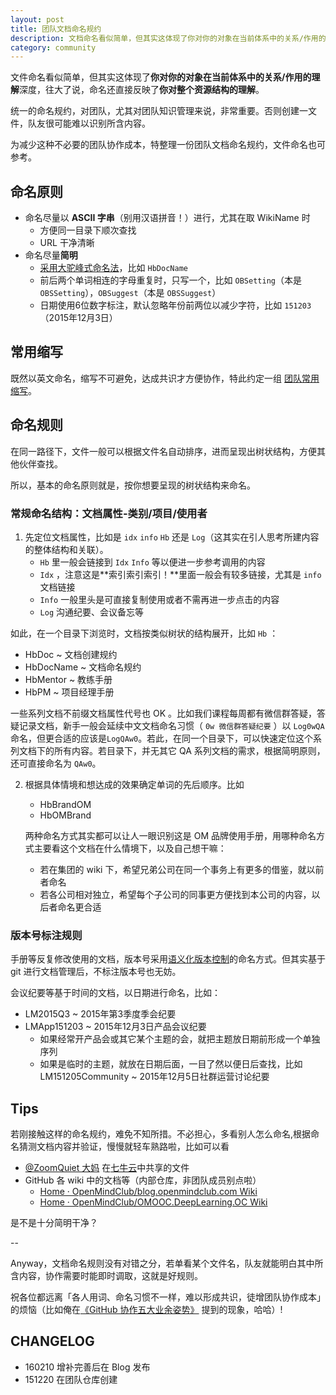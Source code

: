 ```yaml
---
layout: post
title: 团队文档命名规约
description: 文档命名看似简单，但其实这体现了你对你的对象在当前体系中的关系/作用的理解深度，往大了说，命名还直接反映了你对整个资源结构的理解。
category: community
---
```




文件命名看似简单，但其实这体现了**你对你的对象在当前体系中的关系/作用的理解**深度，往大了说，命名还直接反映了**你对整个资源结构的理解**。

统一的命名规约，对团队，尤其对团队知识管理来说，非常重要。否则创建一文件，队友很可能难以识别所含内容。

为减少这种不必要的团队协作成本，特整理一份团队文档命名规约，文件命名也可参考。

## 命名原则

- 命名尽量以 **ASCII 字串**（别用汉语拼音！）进行，尤其在取 WikiName 时
	- 方便同一目录下顺次查找
	- URL 干净清晰
- 命名尽量**简明**
	- [采用大驼峰式命名法](https://zh.wikipedia.org/wiki/%E9%A7%9D%E5%B3%B0%E5%BC%8F%E5%A4%A7%E5%B0%8F%E5%AF%AB)，比如 `HbDocName`
	- 前后两个单词相连的字母重复时，只写一个，比如 `OBSetting`（本是 `OBSSetting`），`OBSuggest`（本是 `OBSSuggest`）
	- 日期使用6位数字标注，默认忽略年份前两位以减少字符，比如 `151203`（2015年12月3日）

## 常用缩写

既然以英文命名，缩写不可避免，达成共识才方便协作，特此约定一组 [团队常用缩写](https://github.com/OpenMindClub/Share/wiki/HbShortRule)。



## 命名规则

在同一路径下，文件一般可以根据文件名自动排序，进而呈现出树状结构，方便其他伙伴查找。

所以，基本的命名原则就是，按你想要呈现的树状结构来命名。

### 常规命名结构：文档属性-类别/项目/使用者


1. 先定位文档属性，比如是 `idx` `info` `Hb` 还是 `Log`（这其实在引人思考所建内容的整体结构和关联）。
   - `Hb` 里一般会链接到 `Idx` `Info` 等以便进一步参考调用的内容
   - `Idx` ，注意这是**索引索引索引！**里面一般会有较多链接，尤其是 `info` 文档链接
   - `Info` 一般里头是可直接复制使用或者不需再进一步点击的内容
   - `Log` 沟通纪要、会议备忘等

 如此，在一个目录下浏览时，文档按类似树状的结构展开，比如 `Hb` ：
 
 - HbDoc ~ 文档创建规约
 - HbDocName ~ 文档命名规约
 - HbMentor ~ 教练手册
 - HbPM ~ 项目经理手册


 一些系列文档不前缀文档属性代号也 OK 。比如我们课程每周都有微信群答疑，答疑记录文档，新手一般会延续中文文档命名习惯（ `0w 微信群答疑纪要` ）以 `Log0wQA`命名，但更合适的应该是`LogQAw0`。若此，在同一个目录下，可以快速定位这个系列文档下的所有内容。若目录下，并无其它 QA 系列文档的需求，根据简明原则，还可直接命名为 `QAw0`。

2. 根据具体情境和想达成的效果确定单词的先后顺序。比如

   - HbBrandOM
   - HbOMBrand
 
	两种命名方式其实都可以让人一眼识别这是 OM 品牌使用手册，用哪种命名方式主要看这个文档在什么情境下，以及自己想干嘛：
 
   - 若在集团的 wiki 下，希望兄弟公司在同一个事务上有更多的借鉴，就以前者命名
   - 若各公司相对独立，希望每个子公司的同事更方便找到本公司的内容，以后者命名更合适

### 版本号标注规则

手册等反复修改使用的文档，版本号采用[语义化版本控制](http://semver.org/lang/zh-CN/)的命名方式。但其实基于 git 进行文档管理后，不标注版本号也无妨。

会议纪要等基于时间的文档，以日期进行命名，比如：

- LM2015Q3 ~ 2015年第3季度季会纪要
- LMApp151203 ~ 2015年12月3日产品会议纪要
	- 如果经常开产品会或其它某个主题的会，就把主题放日期前形成一个单独序列
	- 如果是临时的主题，就放在日期后面，一目了然以便日后查找，比如 LM151205Community ~ 2015年12月5日社群运营讨论纪要

## Tips
  
若刚接触这样的命名规约，难免不知所措。不必担心，多看别人怎么命名,根据命名猜测文档内容并验证，慢慢就轻车熟路啦，比如可以看 

-  [@ZoomQuiet 大妈](http://zoomquiet.io/) 在[七牛云](http://openmindclub.qiniudn.com/)中共享的文件
- GitHub 各 wiki 中的文档等（内部仓库，非团队成员别点啦）
    - [Home · OpenMindClub/blog.openmindclub.com Wiki](https://github.com/OpenMindClub/blog.openmindclub.com/wiki)
    - [Home · OpenMindClub/OMOOC.DeepLearning.OC Wiki](https://github.com/OpenMindClub/OMOOC.DeepLearning.OC/wiki)

是不是十分简明干净？

--

Anyway，文档命名规则没有对错之分，若单看某个文件名，队友就能明白其中所含内容，协作需要时能即时调取，这就是好规则。

祝各位都远离「各人用词、命名习惯不一样，难以形成共识，徒增团队协作成本」的烦恼（比如俺在[《GitHub 协作五大业余姿势》](http://ishanshan.top/community/HbGitHubCooperate.html) 提到的现象，哈哈）!


## CHANGELOG

- 160210 增补完善后在 Blog 发布
- 151220 在团队仓库创建

